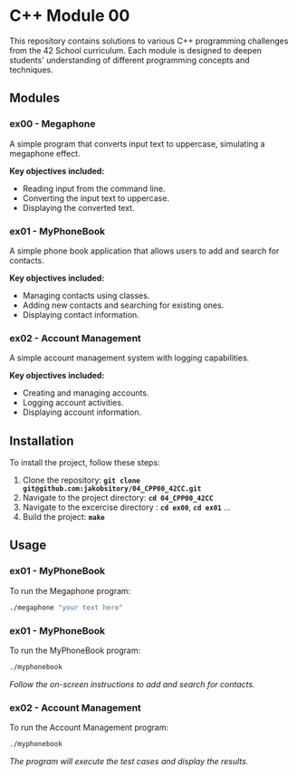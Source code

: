 # **C++ Module 00**

This repository contains solutions to various C++ programming challenges from the 42 School curriculum. Each module is designed to deepen students' understanding of different programming concepts and techniques.

## **Modules**

### **ex00 - Megaphone**
A simple program that converts input text to uppercase, simulating a megaphone effect.

**Key objectives included:**

- Reading input from the command line.
- Converting the input text to uppercase.
- Displaying the converted text.

### **ex01 - MyPhoneBook**
A simple phone book application that allows users to add and search for contacts.

**Key objectives included:**

- Managing contacts using classes.
- Adding new contacts and searching for existing ones.
- Displaying contact information.

### **ex02 - Account Management**
A simple account management system with logging capabilities.

**Key objectives included:**

- Creating and managing accounts.
- Logging account activities.
- Displaying account information.

## **Installation**

To install the project, follow these steps:

1. Clone the repository: **`git clone git@github.com:jakobsitory/04_CPP00_42CC.git`**
2. Navigate to the project directory: **`cd 04_CPP00_42CC`**
3. Navigate to the excercise directory : **`cd ex00`**,  **`cd ex01`** ...
3. Build the project: **`make`**

## **Usage**
### **ex01 - MyPhoneBook**
To run the Megaphone program:
```bash
./megaphone "your text here"
```

### **ex01 - MyPhoneBook**
To run the MyPhoneBook program:
```bash
./myphonebook
```
_Follow the on-screen instructions to add and search for contacts._

### **ex02 - Account Management**
To run the Account Management program:
```bash
./myphonebook
```
_The program will execute the test cases and display the results._
